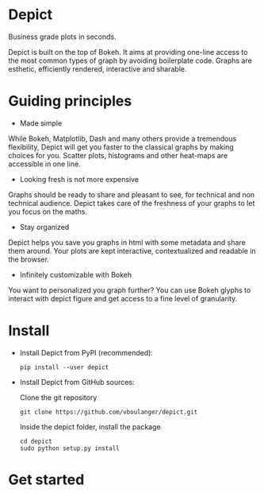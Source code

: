 # Depict
Business grade plots in seconds.

Depict is built on the top of Bokeh. It aims at providing one-line access 
to the most common types of graph by avoiding boilerplate code. Graphs are
esthetic, efficiently rendered, interactive and sharable.


# Guiding principles
* Made simple

While Bokeh, Matplotlib, Dash and many others provide a tremendous flexibility,
Depict will get you faster to the classical graphs by making choices for you.
Scatter plots, histograms and other heat-maps are accessible in one line.
* Looking fresh is not more expensive

Graphs should be ready to share and pleasant to see, for technical and 
 non technical audience. Depict takes care of the freshness of your graphs
 to let you focus on the maths. 
* Stay organized

Depict helps you save you graphs in html with some metadata and share them
around. Your plots are kept interactive, contextualized and readable in the
browser.

* Infinitely customizable with Bokeh

You want to personalized you graph further? You can use Bokeh glyphs to 
interact with depict figure and get access to a fine level of granularity.

# Install


* Install Depict from PyPI (recommended):

    `pip install --user depict`

* Install Depict from GitHub sources:
    
    Clone the git repository
     
    `git clone https://github.com/vboulanger/depict.git`
    
    Inside the depict folder, install the package
    
    ```
  cd depict  
  sudo python setup.py install
  ```

# Get started





